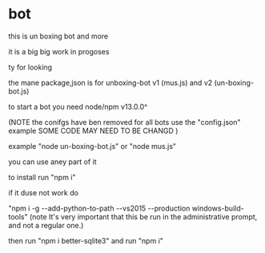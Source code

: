 # bot
this is un boxing bot and more

it is a big big work in progoses 

ty for looking 

the mane package,json is for unboxing-bot v1 (mus.js) and v2 (un-boxing-bot.js)

to start a bot you need node/npm v13.0.0^

(NOTE the conifgs have ben removed for all bots use the "config.json" example SOME CODE MAY NEED TO BE CHANGD )

example "node un-boxing-bot.js" or "node mus.js"

you can use aney part of it

to install run "npm i"

if it duse not work do

"npm i -g --add-python-to-path --vs2015 --production windows-build-tools"
(note It's very important that this be run in the administrative prompt, and not a regular one.)

then run "npm i better-sqlite3" and run "npm i"